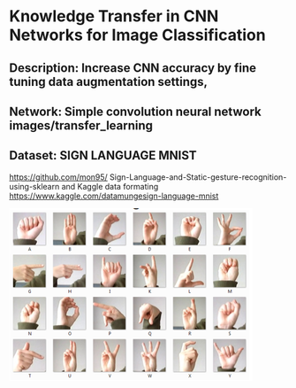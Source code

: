 # Knowledge Transfer in CNN Networks for Image Classification
## Description: Increase CNN accuracy by fine tuning data augmentation settings,
## Network: Simple convolution neural network images/transfer_learning
## Dataset: SIGN LANGUAGE MNIST
https://github.com/mon95/
Sign-Language-and-Static-gesture-recognition-using-sklearn and Kaggle data formating https://www.kaggle.com/datamungesign-language-mnist
 
![Capture.PNG](Capture.PNG)

